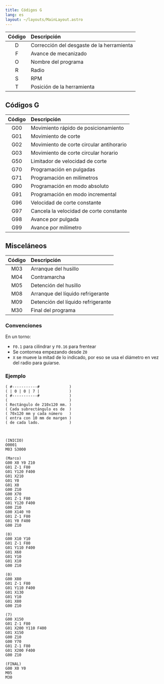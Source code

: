```yaml
---
title: Códigos G
lang: es
layout: ~/layouts/MainLayout.astro
---
```


| Código | Descripción                               |
| :----: | :---------------------------------------- |
|   D    | Corrección del desgaste de la herramienta |
|   F    | Avance de mecanizado                      |
|   O    | Nombre del programa                       |
|   R    | Radio                                     |
|   S    | RPM                                       |
|   T    | Posición de la herramienta                |

## Códigos G
| Código | Descripción                              |
| :----: | :--------------------------------------- |
|  G00   | Movimiento rápido de posicionamiento     |
|  G01   | Movimiento de corte                      |
|  G02   | Movimiento de corte circular antihorario |
|  G03   | Movimiento de corte circular horario     |
|  G50   | Limitador de velocidad de corte          |
|  G70   | Programación en pulgadas                 |
|  G71   | Programación en milímetros               |
|  G90   | Programación en modo absoluto            |
|  G91   | Programación en modo incremental         |
|  G96   | Velocidad de corte constante             |
|  G97   | Cancela la velocidad de corte constante  |
|  G98   | Avance por pulgada                       |
|  G99   | Avance por milímetro                     |

## Misceláneos
| Código | Descripción                        |
| :----: | :--------------------------------- |
|  M03   | Arranque del husillo               |
|  M04   | Contramarcha                       |
|  M05   | Detención del husillo              |
|  M08   | Arranque del líquido refrigerante  |
|  M09   | Detención del líquido refrigerante |
|  M30   | Final del programa                 |

### Convenciones

En un torno:
- `F0.1` para cilindrar y `F0.16` para frentear
- Se contornea empezando desde `Z0`
- `X` se mueve la mitad de lo indicado, por eso se usa el diámetro en vez del radio para guiarse.

### Ejemplo
```gcode
( #-----------#             )
( | 0 | 0 | 7 |             )
( #-----------#             )
(                           )
( Rectángulo de 210x120 mm. )
( Cada subrectángulo es de  )
( 70x120 mm y cada número   )
( entra con 10 mm de margen )
( de cada lado.             )



(INICIO)
O0001
M03 S3000

(Marco)
G00 X0 Y0 Z10
G01 Z-1 F80
G01 Y120 F400
G01 X210
G01 Y0
G01 X0
G00 Z10
G00 X70
G01 Z-1 F80
G01 Y120 F400
G00 Z10
G00 X140 Y0
G01 Z-1 F80
G01 Y0 F400
G00 Z10

(0)
G00 X10 Y10
G01 Z-1 F80
G01 Y110 F400
G01 X60
G01 Y10
G01 X10
G00 Z10

(0)
G00 X80
G01 Z-1 F80
G01 Y110 F400
G01 X130
G01 Y10
G01 X80
G00 Z10

(7)
G00 X150
G01 Z-1 F80
G01 X200 Y110 F400
G01 X150
G00 Z10
G00 Y70
G01 Z-1 F80
G01 X200 F400
G00 Z10

(FINAL)
G00 X0 Y0
M05
M30
```
